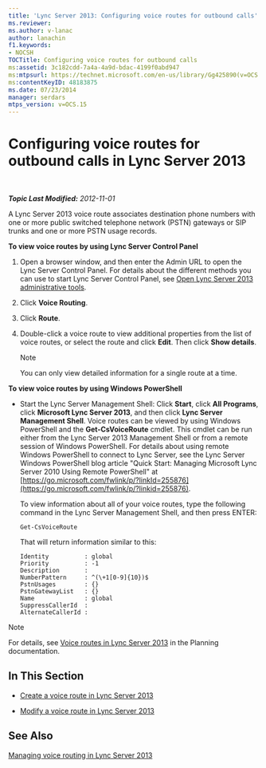 ```yaml
---
title: 'Lync Server 2013: Configuring voice routes for outbound calls'
ms.reviewer: 
ms.author: v-lanac
author: lanachin
f1.keywords:
- NOCSH
TOCTitle: Configuring voice routes for outbound calls
ms:assetid: 3c182cdd-7a4a-4a9d-bdac-4199f0abd947
ms:mtpsurl: https://technet.microsoft.com/en-us/library/Gg425890(v=OCS.15)
ms:contentKeyID: 48183875
ms.date: 07/23/2014
manager: serdars
mtps_version: v=OCS.15
---
```


# Configuring voice routes for outbound calls in Lync Server 2013

<div data-xmlns="http://www.w3.org/1999/xhtml">

<div class="topic" data-xmlns="http://www.w3.org/1999/xhtml" data-msxsl="urn:schemas-microsoft-com:xslt" data-cs="https://msdn.microsoft.com/">

<div data-asp="https://msdn2.microsoft.com/asp">



</div>

<div id="mainSection">

<div id="mainBody">

<span> </span>

_**Topic Last Modified:** 2012-11-01_

A Lync Server 2013 voice route associates destination phone numbers with one or more public switched telephone network (PSTN) gateways or SIP trunks and one or more PSTN usage records.

**To view voice routes by using Lync Server Control Panel**

1.  Open a browser window, and then enter the Admin URL to open the Lync Server Control Panel. For details about the different methods you can use to start Lync Server Control Panel, see [Open Lync Server 2013 administrative tools](lync-server-2013-open-lync-server-administrative-tools.md).

2.  Click **Voice Routing**.

3.  Click **Route**.

4.  Double-click a voice route to view additional properties from the list of voice routes, or select the route and click **Edit**. Then click **Show details**.
    
    <div>
    

    > [!NOTE]  
    > You can only view detailed information for a single route at a time.

    
    </div>

**To view voice routes by using Windows PowerShell**

  - Start the Lync Server Management Shell: Click **Start**, click **All Programs**, click **Microsoft Lync Server 2013**, and then click **Lync Server Management Shell**. Voice routes can be viewed by using Windows PowerShell and the **Get-CsVoiceRoute** cmdlet. This cmdlet can be run either from the Lync Server 2013 Management Shell or from a remote session of Windows PowerShell. For details about using remote Windows PowerShell to connect to Lync Server, see the Lync Server Windows PowerShell blog article "Quick Start: Managing Microsoft Lync Server 2010 Using Remote PowerShell" at [https://go.microsoft.com/fwlink/p/?linkId=255876](https://go.microsoft.com/fwlink/p/?linkid=255876).
    
    To view information about all of your voice routes, type the following command in the Lync Server Management Shell, and then press ENTER:
    
        Get-CsVoiceRoute
    
    That will return information similar to this:
    
        Identity          : global
        Priority          : -1
        Description       :
        NumberPattern     : ^(\+1[0-9]{10})$
        PstnUsages        : {}
        PstnGatewayList   : {}
        Name              : global
        SuppressCallerId  :
        AlternateCallerId :

<div>


> [!NOTE]  
> For details, see <A href="lync-server-2013-voice-routes.md">Voice routes in Lync Server 2013</A> in the Planning documentation.



</div>

<div>

## In This Section

  - [Create a voice route in Lync Server 2013](lync-server-2013-create-a-voice-route.md)

  - [Modify a voice route in Lync Server 2013](lync-server-2013-modify-a-voice-route.md)

</div>

<div>

## See Also


[Managing voice routing in Lync Server 2013](lync-server-2013-managing-voice-routing.md)  
  

</div>

</div>

<span> </span>

</div>

</div>

</div>

